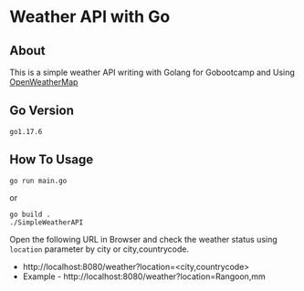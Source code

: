 # Weather API with Go

## About

This is a simple weather API writing with Golang for Gobootcamp and Using [OpenWeatherMap](https://openweathermap.org)

## Go Version

```
go1.17.6 
```

## How To Usage
```
go run main.go
```
or
```
go build .
./SimpleWeatherAPI
```

Open the following URL in Browser and check the weather status using `location` parameter by city or city,countrycode.

- http://localhost:8080/weather?location=<city,countrycode>
- Example - http://localhost:8080/weather?location=Rangoon,mm
